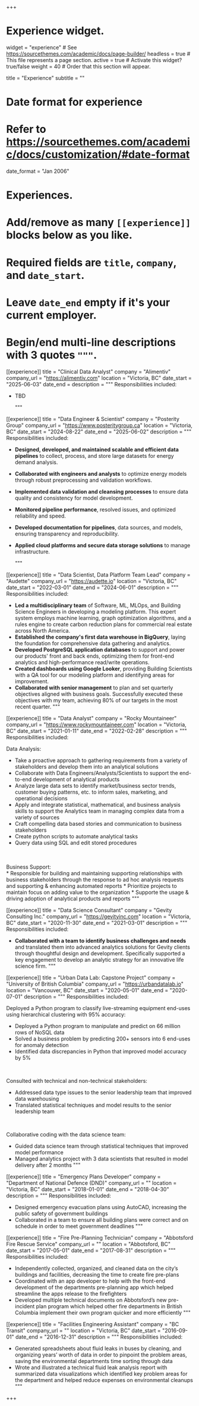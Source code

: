 +++
# Experience widget.
widget = "experience"  # See https://sourcethemes.com/academic/docs/page-builder/
headless = true  # This file represents a page section.
active = true  # Activate this widget? true/false
weight = 40  # Order that this section will appear.

title = "Experience"
subtitle = ""

# Date format for experience
#   Refer to https://sourcethemes.com/academic/docs/customization/#date-format
date_format = "Jan 2006"

# Experiences.
#   Add/remove as many `[[experience]]` blocks below as you like.
#   Required fields are `title`, `company`, and `date_start`.
#   Leave `date_end` empty if it's your current employer.
#   Begin/end multi-line descriptions with 3 quotes `"""`.

[[experience]]
  title = "Clinical Data Analyst"
  company = "Alimentiv"
  company_url = "https://alimentiv.com"
  location = "Victoria, BC"
  date_start = "2025-06-03"
  date_end =
  description = """
  Responsibilities included:
* TBD

  """

[[experience]]
  title = "Data Engineer & Scientist"
  company = "Posterity Group"
  company_url = "https://www.posteritygroup.ca"
  location = "Victoria, BC"
  date_start = "2024-08-22"
  date_end = "2025-06-02"
  description = """
  Responsibilities included:
* **Designed, developed, and maintained scalable and efficient data pipelines** to collect, process, and store large datasets for energy demand analysis.
* **Collaborated with engineers and analysts** to optimize energy models through robust preprocessing and validation workflows.
* **Implemented data validation and cleansing processes** to ensure data quality and consistency for model development.
* **Monitored pipeline performance**, resolved issues, and optimized reliability and speed.
* **Developed documentation for pipelines**, data sources, and models, ensuring transparency and reproducibility.
* **Applied cloud platforms and secure data storage solutions** to manage infrastructure.

  """


[[experience]]
  title = "Data Scientist, Data Platform Team Lead"
  company = "Audette"
  company_url = "https://audette.io"
  location = "Victoria, BC"
  date_start = "2022-03-01"
  date_end = "2024-06-01"
  description = """
  Responsibilities included:
  * **Led a multidisciplinary team** of Software, ML, MLOps, and Building Science Engineers in developing a modeling platform. This expert system employs machine learning, graph optimization algorithms, and a rules engine to create carbon reduction plans for commercial real estate across North America.
* **Established the company's first data warehouse in BigQuery**, laying the foundation for comprehensive data gathering and analytics.
* **Developed PostgreSQL application databases** to support and power our products' front and back ends, optimizing them for front-end analytics and high-performance read/write operations.
* **Created dashboards using Google Looker**, providing Building Scientists with a QA tool for our modeling platform and identifying areas for improvement.
* **Collaborated with senior management** to plan and set quarterly objectives aligned with business goals. Successfully executed these objectives with my team, achieving 80% of our targets in the most recent quarter.
  """

[[experience]]
  title = "Data Analyst"
  company = "Rocky Mountaineer"
  company_url = "https://www.rockymountaineer.com"
  location = "Victoria, BC"
  date_start = "2021-01-11"
  date_end = "2022-02-28"
  description = """
  Responsibilities included:
  
  Data Analysis: <br/>
  * Take a proactive approach to gathering requirements from a variety of stakeholders and develop them into an analytical solutions
  * Collaborate with Data Engineers/Analysts/Scientists to support the end-to-end development of analytical products 
  * Analyze large data sets to identify market/business sector trends, customer buying patterns, etc. to inform sales, marketing, and operational decisions
  * Apply and integrate statistical, mathematical, and business analysis skills to support the Analytics team in managing complex data from a variety of sources
  * Craft compelling data based stories and communication to business stakeholders
  * Create python scripts to automate analytical tasks
  * Query data using SQL and edit stored procedures
  <br/> 
  <br/>
 Business Support:
   <br/>
  * Responsible for building and maintaining supporting relationships with business stakeholders through the response to ad hoc analysis requests and supporting & enhancing automated reports
  * Prioritize projects to maintain focus on adding value to the organization
  * Supporte the usage & driving adoption of analytical products and reports
  """

[[experience]]
  title = "Data Science Consultant"
  company = "Gevity Consulting Inc."
  company_url = "https://gevityinc.com"
  location = "Victoria, BC"
  date_start = "2020-11-30"
  date_end = "2021-03-01"
  description = """
  Responsibilities included:
  * **Collaborated with a team to identify business challenges and needs** and translated them into advanced analytics solutions for Gevity clients through thoughtful design and development. Specifically supported a key engagement to develop an analytic strategy for an innovative life science firm.
  """

[[experience]]
  title = "Urban Data Lab: Capstone Project"
  company = "University of British Columbia"
  company_url = "https://urbandatalab.io"
  location = "Vancouver, BC"
  date_start = "2020-05-01"
  date_end = "2020-07-01"
  description = """
  Responsibilities included:
  
  Deployed a Python program to classify live-streaming equipment end-uses using hierarchical clustering with 95% accuracy: <br/>
  * Deployed a Python program to manipulate and predict on 66 million rows of NoSQL data
  * Solved a business problem by predicting 200+ sensors into 6 end-uses for anomaly detection
  * Identified data discrepancies in Python that improved model accuracy by 5%

  <br/>

  Consulted with technical and non-technical stakeholders: <br/>
  * Addressed data type issues to the senior leadership team that improved data warehousing 
  * Translated statistical techniques and model results to the senior leadership team 

  <br/>
  
  Collaborative coding with the data science team: <br/>
  * Guided data science team through statistical techniques that improved model performance
  * Managed analytics project with 3 data scientists that resulted in model delivery after 2 months
  """

[[experience]]
  title = "Emergency Plans Developer"
  company = "Department of National Defence (DND)"
  company_url = ""
  location = "Victoria, BC"
  date_start = "2018-01-01"
  date_end = "2018-04-30"
  description = """
  Responsibilities included:
  * Designed emergency evacuation plans using AutoCAD, increasing the public safety of government buildings
  * Collaborated in a team to ensure all building plans were correct and on schedule in order to meet government deadlines
  """


[[experience]]
  title = "Fire Pre-Planning Technician"
  company = "Abbotsford Fire Rescue Service"
  company_url = ""
  location = "Abbotsford, BC"
  date_start = "2017-05-01"
  date_end = "2017-08-31"
  description = """
  Responsibilities included:
  * Independently collected, organized, and cleaned data on the city’s buildings and facilities, decreasing the time to create fire pre-plans
  * Coordinated with an app developer to help with the front-end development of the departments pre-planning app which helped streamline the apps release to the firefighters
  * Developed multiple technical documents on Abbotsford’s new pre-incident plan program which helped other fire departments in British Columbia implement their own program quicker and more efficiently
  """
  


[[experience]]
  title = "Facilities Engineering Assistant"
  company = "BC Transit"
  company_url = ""
  location = "Victoria, BC"
  date_start = "2016-09-01"
  date_end = "2016-12-31"
  description = """
  Responsibilities included:
  * Generated spreadsheets about fluid leaks in buses by cleaning, and organizing years’ worth of data in order to pinpoint the problem areas, saving the environmental departments time sorting through data
  * Wrote and illustrated a technical fluid leak analysis report with summarized data visualizations which identified key problem areas for the department and helped reduce expenses on environmental cleanups
  """

+++

